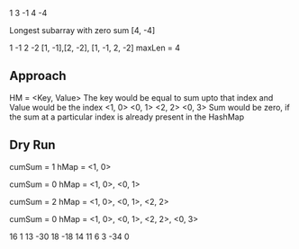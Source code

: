 1 3 -1 4 -4

Longest subarray with zero sum
[4, -4]

1 -1 2 -2
[1, -1],[2, -2], [1, -1, 2, -2]
maxLen = 4

## Approach
HM = <Key, Value>
The key would be equal to sum upto that index and Value would be the index
<1, 0>
<0, 1>
<2, 2>
<0, 3>
Sum would be zero, if the sum at a particular index is already present
in the HashMap

## Dry Run
cumSum = 1
hMap = <1, 0>

cumSum = 0
hMap = <1, 0>, <0, 1>

cumSum = 2
hMap = <1, 0>, <0, 1>, <2, 2>

cumSum = 0
hMap = <1, 0>, <0, 1>, <2, 2>, <0, 3>

16 1 13 -30 18 -18 14 11 6 3 -34 0 
